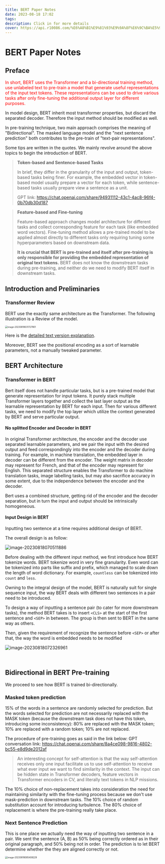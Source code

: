 ```yaml
---
title: BERT Paper Notes
date: 2023-08-18 17:02
tags: 
description: Click in for more details
cover: https://api.r10086.com/%E6%A8%B1%E9%81%93%E9%9A%8F%E6%9C%BA%E5%9B%BE%E7%89%87api%E6%8E%A5%E5%8F%A3.php?%E5%9B%BE%E7%89%87%E7%B3%BB%E5%88%97=%E5%8A%A8%E6%BC%AB%E7%BB%BC%E5%90%882
---
```


# BERT Paper Notes



## Preface

<font color=red>In short, BERT uses the Transformer and a bi-directional training method, use unlabeled text to pre-train a model that generate useful representations of the input text tokens. These representations can be used to drive various tasks after only fine-tuning the additional output layer for different purposes.</font>

In model design, BERT inherit most transformer properties, but discard the separated decoder. Therefore the input method should be modified as well.

In pre-training technique, two main approach comprises the meaning of "Bidirectional". The masked language model and the "next sentence prediction" both contributes to the pre-train of "text-pair representations".

Some tips are written in the quotes. We mainly revolve around the above topics to begin the introduction of BERT.

> **Token-based and Sentence-based Tasks**
>
> In brief, they differ in the granularity of the input and output, token-based tasks being finer. For example, the embedded vector in token-based model usually prepare a vector for each token, while sentence-based tasks usually prepare view a sentence as a unit.
>
> GPT link: https://chat.openai.com/share/94931112-43c1-4ac8-96f4-0b70db30d187

> **Feature-based and Fine-tuning**
>
> Feature-based approach changes model architecture for different tasks and collect corresponding feature for each task (like embedded word vectors). Fine-tuning method allows a pre-trained model to be applied almost directly to different tasks only requiring tuning some hyperparameters based on downstream data.
>
> **It is crucial that BERT is pre-trained and itself after pre-training is only responsible for providing the embedded representation of original text tokens.** BERT does not know the downstream tasks during pre-training, and neither do we need to modify BERT itself in downstream tasks.



## Introduction and Preliminaries

### Transformer Review

BERT use the exactly same architecture as the Transformer. The following illustration is a Review of the model. 

<img src="https://s2.loli.net/2023/08/18/H49AewfM2JxyY6I.png" alt="image-20230818031727901" style="zoom:50%;" />

Here is the [detailed text version explanation](https://chat.openai.com/share/2f1c51aa-ea50-4e15-bd3a-8883026897ea).

Moreover, BERT see the positional encoding as a sort of learnable parameters, not a manually tweaked parameter.



## BERT Architecture

### Transformer in BERT

Bert itself does not handle particular tasks, but is a pre-trained model that generate representation for input tokens. It purely stack multiple Transformer layers together and collect the last layer output as the learnable representation by BERT for each input. Then for various different tasks, we need to modify the top layer which utilize the context generated by BERT and serve particular output.

#### No splitted Encoder and Decoder in BERT

In original Transformer architecture, the encoder and the decoder use separated learnable parameters, and we pair the input with the desired output and feed correspondingly into the encoder and the decoder during training. For example, in machine translation, the embedded layer in decoder can be different from the encoder. The weight matrix in decoder may represent for French, and that of the encoder may represent for English. This separated structure enables the Transformer to do machine translation tasks, image labelling tasks, but may also sacrifice accuracy in some extent, due to the independence between the encoder and the decoder.  

Bert uses a combined structure, getting rid of the encoder and the decoder separation,  but in turn the input and output should be intrinsically homogeneous. 



#### Input Design in BERT

Inputting two sentence at a time requires additional design of BERT.

The overall design is as follow:

![image-20230818070511886](https://s2.loli.net/2023/08/18/JPnbLkqhAKDFXtT.png)

Before dealing with the different input method, we first introduce how BERT tokenize words. BERT tokenize word in very fine granularity. Even word can be tokenized into parts like suffix and prefix, which managed to scale down the length of word dictionary. For example, `countless` can be tokenized into `count` and `less`.

Owning to the integral design of the model, BERT is naturally suit for single sequence input, the way BERT deals with different two sentences in a pair need to be introduced.

To design a way of inputting a sentence pair (to cater for more downstream tasks), the method BERT takes is to insert `<CLS>` at the start of the first sentence and `<SEP>` in between. The group is then sent to BERT in the same way as others.

Then, given the requirement of recognize the sentence before `<SEP>` or after that, the way the word is embedded needs to be modified

![image-20230818072326961](https://s2.loli.net/2023/08/18/7hTGvjRHMC8i4rL.png)

​                                                                                                                                                                                                                                                                                      

## Bidirectional in BERT Pre-training

We proceed to see how BERT is trained bi-directionally.

### Masked token prediction

15% of the words in a sentence are randomly selected for prediction. But the words selected for prediction are not necessarily replaced with the MASK token (because the downstream task does not have this token, introducing some inconsistency): 80% are replaced with the MASK token; 10% are replaced with a random token; 10% are not replaced.

The procedure of pre-training goes as said in the link below: 
GPT conversation link: https://chat.openai.com/share/8a4ce098-9816-4802-bc55-e8d9de2012af

> An interesting concept for self-attention is that the way self-attention receives only one input facilitate us to use self-attention to receive what ever input we want to find similarity in the context. The input can be hidden state in Transformer decoders, feature vectors in Transformer encoders in CV, and literally text tokens in NLP missions. 

The 10% choice of non-replacement takes into consideration the need for maintaining similarity with the fine-tuning process because we don't use mask-prediction in downstream tasks. The 10% choice of random substitution account for introducing turbulence. The 80% choice of replacement is where the pre-training really take place.

### Next Sentence Prediction

This is one place we actually need the way of inputting two sentence in a pair. We sent the sentence (A, B) as 50% being correctly ordered as in their original paragraph, and 50% being not in order. The prediction is to let BERT determine whether the they are aligned correctly or not.

<img src="https://s2.loli.net/2023/08/18/MKD3afHudzpUox6.png" alt="image-20230818085408229" style="zoom:50%;" />